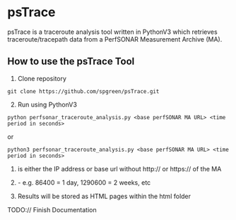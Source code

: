 # psTrace

psTrace is a traceroute analysis tool written in PythonV3 which retrieves traceroute/tracepath data from a PerfSONAR Measurement Archive (MA).

## How to use the psTrace Tool

1. Clone repository

  ``git clone https://github.com/spgreen/psTrace.git``
    
2. Run using PythonV3

  ``python perfsonar_traceroute_analysis.py <base perfSONAR MA URL> <time period in seconds>``
  
  or
  
  ``python3 perfsonar_traceroute_analysis.py <base perfSONAR MA URL> <time period in seconds>``
  
  1. <base perfSONAR MA URL> is either the IP address or base url without http:// or https:// of the MA
  2. <time period in seconds> - e.g. 86400 = 1 day, 1290600 = 2 weeks, etc 
  
3. Results will be stored as HTML pages within the html folder


TODO:// Finish Documentation
